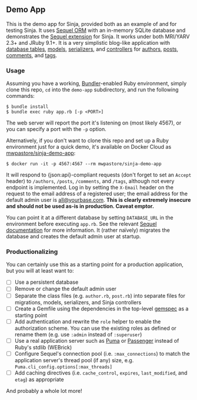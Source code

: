 ## Demo App

This is the demo app for Sinja, provided both as an example of and for testing
Sinja. It uses [Sequel ORM](http://sequel.jeremyevans.net) with an in-memory
SQLite database and demonstrates the [Sequel extension](/extensions/sequel) for
Sinja. It works under both MRI/YARV 2.3+ and JRuby 9.1+. It is a very
simplistic blog-like application with [database
tables](http://sequel.jeremyevans.net/rdoc/files/doc/schema_modification_rdoc.html),
[models](http://sequel.jeremyevans.net/rdoc/files/README_rdoc.html#label-Sequel+Models),
[serializers](https://github.com/fotinakis/jsonapi-serializers), and
[controllers](/) for [authors](/demo-app/classes/author.rb),
[posts](/demo-app/classes/post.rb), [comments](/demo-app/classes/comment.rb),
and [tags](/demo-app/classes/tag.rb).

### Usage

Assuming you have a working, [Bundler](http://bundler.io)-enabled Ruby
environment, simply clone this repo, `cd` into the `demo-app` subdirectory, and
run the following commands:

```
$ bundle install
$ bundle exec ruby app.rb [-p <PORT>]
```

The web server will report the port it's listening on (most likely 4567), or
you can specify a port with the `-p` option.

Alternatively, if you don't want to clone this repo and set up a Ruby
environment just for a quick demo, it's available on Docker Cloud as
[mwpastore/sinja-demo-app](https://cloud.docker.com/app/mwpastore/repository/docker/mwpastore/sinja-demo-app):

```
$ docker run -it -p 4567:4567 --rm mwpastore/sinja-demo-app
```

It will respond to {json:api}-compliant requests (don't forget to set an
`Accept` header) to `/authors`, `/posts`, `/comments`, and `/tags`, although
not every endpoint is implemented. Log in by setting the `X-Email` header on
the request to the email address of a registered user; the email address for
the default admin user is all@yourbase.com. **This is clearly extremely
insecure and should not be used as-is in production. Caveat emptor.**

You can point it at a different database by setting `DATABASE_URL` in the
environment before executing `app.rb`. See the relevant [Sequel
documentation](http://sequel.jeremyevans.net/rdoc/files/doc/opening_databases_rdoc.html)
for more information. It (rather na&iuml;vely) migrates the database and
creates the default admin user at startup.

### Productionalizing

You can certainly use this as a starting point for a production application,
but you will at least want to:

- [ ] Use a persistent database
- [ ] Remove or change the default admin user
- [ ] Separate the class files (e.g. `author.rb`, `post.rb`) into separate
      files for migrations, models, serializers, and Sinja controllers
- [ ] Create a Gemfile using the dependencies in the top-level
      [gemspec](/sinja.gemspec) as a starting point
- [ ] Add authentication and rewrite the `role` helper to enable the
      authorization scheme. You can use the existing roles as defined or rename
      them (e.g. use `:admin` instead of `:superuser`)
- [ ] Use a real application server such as [Puma](http://puma.io) or
      [Passenger](https://www.phusionpassenger.com) instead of Ruby's
      stdlib (WEBrick)
- [ ] Configure Sequel's connection pool (i.e. `:max_connections`) to match the
      application server's thread pool (if any) size, e.g.
      `Puma.cli_config.options[:max_threads]`
- [ ] Add caching directives (i.e. `cache_control`, `expires`, `last_modified`,
      and `etag`) as appropriate

And probably a whole lot more!
